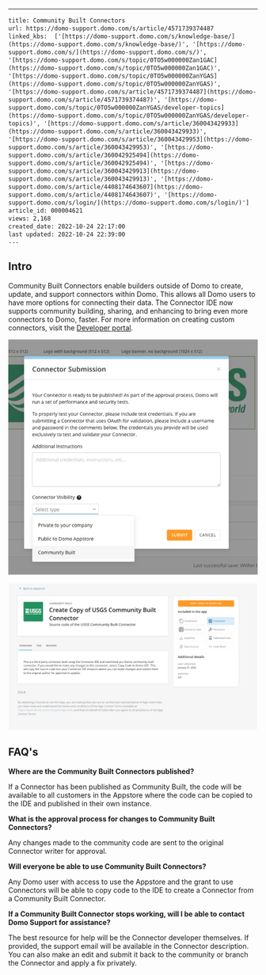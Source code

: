 ---
    title: Community Built Connectors
    url: https://domo-support.domo.com/s/article/4571739374487
    linked_kbs:  ['[https://domo-support.domo.com/s/knowledge-base/](https://domo-support.domo.com/s/knowledge-base/)', '[https://domo-support.domo.com/s/](https://domo-support.domo.com/s/)', '[https://domo-support.domo.com/s/topic/0TO5w000000Zan1GAC](https://domo-support.domo.com/s/topic/0TO5w000000Zan1GAC)', '[https://domo-support.domo.com/s/topic/0TO5w000000ZanYGAS](https://domo-support.domo.com/s/topic/0TO5w000000ZanYGAS)', '[https://domo-support.domo.com/s/article/4571739374487](https://domo-support.domo.com/s/article/4571739374487)', '[https://domo-support.domo.com/s/topic/0TO5w000000ZanYGAS/developer-topics](https://domo-support.domo.com/s/topic/0TO5w000000ZanYGAS/developer-topics)', '[https://domo-support.domo.com/s/article/360043429933](https://domo-support.domo.com/s/article/360043429933)', '[https://domo-support.domo.com/s/article/360043429953](https://domo-support.domo.com/s/article/360043429953)', '[https://domo-support.domo.com/s/article/360042925494](https://domo-support.domo.com/s/article/360042925494)', '[https://domo-support.domo.com/s/article/360043429913](https://domo-support.domo.com/s/article/360043429913)', '[https://domo-support.domo.com/s/article/4408174643607](https://domo-support.domo.com/s/article/4408174643607)', '[https://domo-support.domo.com/s/login/](https://domo-support.domo.com/s/login/)']
    article_id: 000004621
    views: 2,168
    created_date: 2022-10-24 22:17:00
    last updated: 2022-10-24 22:39:00
    ---



Intro
-----


Community Built Connectors enable builders outside of Domo to create, update, and support connectors within Domo. This allows all Domo users to have more options for connecting their data. The Connector IDE now supports community building, sharing, and enhancing to bring even more connectors to Domo, faster. For more information on creating custom connectors, visit the [Developer portal](https://developer.domo.com/docs/custom-connectors/connector-dev-studio).


![Community_Built.png](Community_Built.png)  
  



![Copy_Code.png](Copy_Code.png)


FAQ's
-----


**Where are the Community Built Connectors published?**


If a Connector has been published as Community Built, the code will be available to all customers in the Appstore where the code can be copied to the IDE and published in their own instance.


**What is the approval process for changes to Community Built Connectors?**


Any changes made to the community code are sent to the original Connector writer for approval.


**Will everyone be able to use Community Built Connectors?**


Any Domo user with access to use the Appstore and the grant to use Connectors will be able to copy code to the IDE to create a Connector from a Community Built Connector.


**If a Community Built Connector stops working, will I be able to contact Domo Support for assistance?**


The best resource for help will be the Connector developer themselves. If provided, the support email will be available in the Connector description. You can also make an edit and submit it back to the community or branch the Connector and apply a fix privately.

